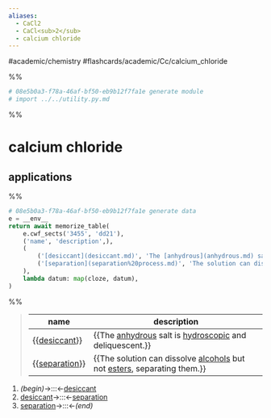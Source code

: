 ```yaml
---
aliases:
  - CaCl2
  - CaCl<sub>2</sub>
  - calcium chloride
---
```


#academic/chemistry #flashcards/academic/Cc/calcium_chloride

%%
```Python
# 08e5b0a3-f78a-46af-bf50-eb9b12f7fa1e generate module
# import ../../utility.py.md
```
%%

# calcium chloride

## applications

%%
```Python
# 08e5b0a3-f78a-46af-bf50-eb9b12f7fa1e generate data
e = __env__
return await memorize_table(
	e.cwf_sects('3455', 'dd21'),
	('name', 'description',),
	(
		('[desiccant](desiccant.md)', 'The [anhydrous](anhydrous.md) salt is [hydroscopic](hydroscopy) and deliquescent.',),
		('[separation](separation%20process.md)', 'The solution can dissolve [alcohols](alcohol.md) but not [esters](ester.md), separating them.',),
	),
	lambda datum: map(cloze, datum),
)
```
%%

<!--08e5b0a3-f78a-46af-bf50-eb9b12f7fa1e generate section="3455"--><!-- The following content is generated at 2023-04-07T10:29:27.485787+08:00. Any edits will be overridden! -->

> | name | description |
> |-|-|
> | {{[desiccant](desiccant.md)}} | {{The [anhydrous](anhydrous.md) salt is [hydroscopic](hydroscopy) and deliquescent.}} |
> | {{[separation](separation%20process.md)}} | {{The solution can dissolve [alcohols](alcohol.md) but not [esters](ester.md), separating them.}} | <!--SR:!2023-04-12,4,270!2023-04-12,3,250!2023-04-12,4,270!2023-04-12,3,250-->

<!--/08e5b0a3-f78a-46af-bf50-eb9b12f7fa1e-->

<!--08e5b0a3-f78a-46af-bf50-eb9b12f7fa1e generate section="dd21"--><!-- The following content is generated at 2023-04-07T10:29:27.473816+08:00. Any edits will be overridden! -->

1. _(begin)_→:::←[desiccant](desiccant.md) <!--SR:!2023-04-12,4,270!2023-04-12,4,270-->
2. [desiccant](desiccant.md)→:::←[separation](separation%20process.md) <!--SR:!2023-04-12,4,270!2023-04-12,4,270-->
3. [separation](separation%20process.md)→:::←_(end)_ <!--SR:!2023-04-12,4,270!2023-04-12,4,270-->

<!--/08e5b0a3-f78a-46af-bf50-eb9b12f7fa1e-->
